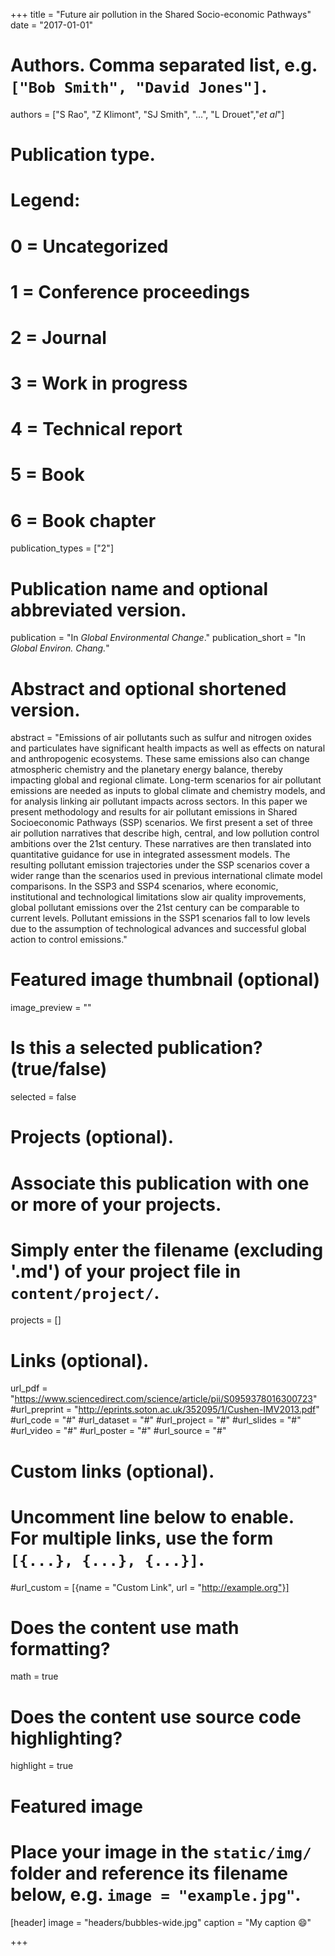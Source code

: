 +++
title = "Future air pollution in the Shared Socio-economic Pathways"
date = "2017-01-01"

# Authors. Comma separated list, e.g. `["Bob Smith", "David Jones"]`.
authors = ["S Rao", "Z Klimont", "SJ Smith", "...", "L Drouet","*et al*"]

# Publication type.
# Legend:
# 0 = Uncategorized
# 1 = Conference proceedings
# 2 = Journal
# 3 = Work in progress
# 4 = Technical report
# 5 = Book
# 6 = Book chapter
publication_types = ["2"]

# Publication name and optional abbreviated version.
publication = "In *Global Environmental Change*."
publication_short = "In *Global Environ. Chang.*"

# Abstract and optional shortened version.
abstract = "Emissions of air pollutants such as sulfur and nitrogen oxides and particulates have significant health impacts as well as effects on natural and anthropogenic ecosystems. These same emissions also can change atmospheric chemistry and the planetary energy balance, thereby impacting global and regional climate. Long-term scenarios for air pollutant emissions are needed as inputs to global climate and chemistry models, and for analysis linking air pollutant impacts across sectors. In this paper we present methodology and results for air pollutant emissions in Shared Socioeconomic Pathways (SSP) scenarios. We first present a set of three air pollution narratives that describe high, central, and low pollution control ambitions over the 21st century. These narratives are then translated into quantitative guidance for use in integrated assessment models. The resulting pollutant emission trajectories under the SSP scenarios cover a wider range than the scenarios used in previous international climate model comparisons. In the SSP3 and SSP4 scenarios, where economic, institutional and technological limitations slow air quality improvements, global pollutant emissions over the 21st century can be comparable to current levels. Pollutant emissions in the SSP1 scenarios fall to low levels due to the assumption of technological advances and successful global action to control emissions." 

# Featured image thumbnail (optional)
image_preview = ""

# Is this a selected publication? (true/false)
selected = false

# Projects (optional).
#   Associate this publication with one or more of your projects.
#   Simply enter the filename (excluding '.md') of your project file in `content/project/`.
projects = []

# Links (optional).
url_pdf = "https://www.sciencedirect.com/science/article/pii/S0959378016300723"
#url_preprint = "http://eprints.soton.ac.uk/352095/1/Cushen-IMV2013.pdf"
#url_code = "#"
#url_dataset = "#"
#url_project = "#"
#url_slides = "#"
#url_video = "#"
#url_poster = "#"
#url_source = "#"

# Custom links (optional).
#   Uncomment line below to enable. For multiple links, use the form `[{...}, {...}, {...}]`.
#url_custom = [{name = "Custom Link", url = "http://example.org"}]

# Does the content use math formatting? 
math = true

# Does the content use source code highlighting?
highlight = true

# Featured image
# Place your image in the `static/img/` folder and reference its filename below, e.g. `image = "example.jpg"`.
[header]
image = "headers/bubbles-wide.jpg"
caption = "My caption :smile:"

+++


